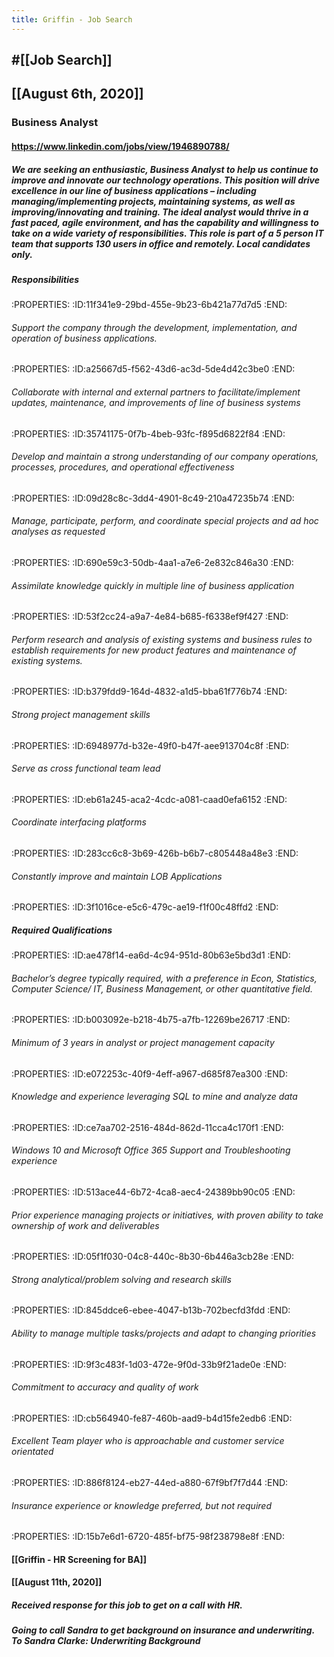 ```yaml
---
title: Griffin - Job Search
---
```


## #[[Job Search]]

## 

## [[August 6th, 2020]]
### Business Analyst
#### https://www.linkedin.com/jobs/view/1946890788/
##### We are seeking an enthusiastic, Business Analyst to help us continue to improve and innovate our technology operations. This position will drive excellence in our line of business applications – including managing/implementing projects, maintaining systems, as well as improving/innovating and training. The ideal analyst would thrive in a fast paced, agile environment, and has the capability and willingness to take on a wide variety of responsibilities. This role is part of a 5 person IT team that supports 130 users in office and remotely. Local candidates only.

##### Responsibilities
:PROPERTIES:
:ID:11f341e9-29bd-455e-9b23-6b421a77d7d5
:END:
###### Support the company through the development, implementation, and operation of business applications.
:PROPERTIES:
:ID:a25667d5-f562-43d6-ac3d-5de4d42c3be0
:END:

###### Collaborate with internal and external partners to facilitate/implement updates, maintenance, and improvements of line of business systems
:PROPERTIES:
:ID:35741175-0f7b-4beb-93fc-f895d6822f84
:END:

###### Develop and maintain a strong understanding of our company operations, processes, procedures, and operational effectiveness
:PROPERTIES:
:ID:09d28c8c-3dd4-4901-8c49-210a47235b74
:END:

###### Manage, participate, perform, and coordinate special projects and ad hoc analyses as requested
:PROPERTIES:
:ID:690e59c3-50db-4aa1-a7e6-2e832c846a30
:END:

###### Assimilate knowledge quickly in multiple line of business application
:PROPERTIES:
:ID:53f2cc24-a9a7-4e84-b685-f6338ef9f427
:END:

###### Perform research and analysis of existing systems and business rules to establish requirements for new product features and maintenance of existing systems.
:PROPERTIES:
:ID:b379fdd9-164d-4832-a1d5-bba61f776b74
:END:

###### Strong project management skills
:PROPERTIES:
:ID:6948977d-b32e-49f0-b47f-aee913704c8f
:END:

###### Serve as cross functional team lead
:PROPERTIES:
:ID:eb61a245-aca2-4cdc-a081-caad0efa6152
:END:

###### Coordinate interfacing platforms
:PROPERTIES:
:ID:283cc6c8-3b69-426b-b6b7-c805448a48e3
:END:

###### Constantly improve and maintain LOB Applications
:PROPERTIES:
:ID:3f1016ce-e5c6-479c-ae19-f1f00c48ffd2
:END:

##### Required Qualifications
:PROPERTIES:
:ID:ae478f14-ea6d-4c94-951d-80b63e5bd3d1
:END:
###### Bachelor’s degree typically required, with a preference in Econ, Statistics, Computer Science/ IT, Business Management, or other quantitative field.
:PROPERTIES:
:ID:b003092e-b218-4b75-a7fb-12269be26717
:END:

###### Minimum of 3 years in analyst or project management capacity
:PROPERTIES:
:ID:e072253c-40f9-4eff-a967-d685f87ea300
:END:

###### Knowledge and experience leveraging SQL to mine and analyze data
:PROPERTIES:
:ID:ce7aa702-2516-484d-862d-11cca4c170f1
:END:

###### Windows 10 and Microsoft Office 365 Support and Troubleshooting experience
:PROPERTIES:
:ID:513ace44-6b72-4ca8-aec4-24389bb90c05
:END:

###### Prior experience managing projects or initiatives, with proven ability to take ownership of work and deliverables
:PROPERTIES:
:ID:05f1f030-04c8-440c-8b30-6b446a3cb28e
:END:

###### Strong analytical/problem solving and research skills
:PROPERTIES:
:ID:845ddce6-ebee-4047-b13b-702becfd3fdd
:END:

###### Ability to manage multiple tasks/projects and adapt to changing priorities
:PROPERTIES:
:ID:9f3c483f-1d03-472e-9f0d-33b9f21ade0e
:END:

###### Commitment to accuracy and quality of work
:PROPERTIES:
:ID:cb564940-fe87-460b-aad9-b4d15fe2edb6
:END:

###### Excellent Team player who is approachable and customer service orientated
:PROPERTIES:
:ID:886f8124-eb27-44ed-a880-67f9bf7f7d44
:END:

###### Insurance experience or knowledge preferred, but not required
:PROPERTIES:
:ID:15b7e6d1-6720-485f-bf75-98f238798e8f
:END:

#### [[Griffin - HR Screening for BA]]

#### [[August 11th, 2020]]
##### Received response for this job to get on a call with HR.

##### Going to call Sandra to get background on insurance and underwriting. To Sandra Clarke: Underwriting Background

### 
